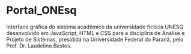# Portal_ONEsq
Interface gráfica do sistema acadêmico da universidade fictícia UNESQ desenvolvido em JavaScript, HTML e CSS para a disciplina de Análise e Projeto de Sistemas, presidida na Universidade Federal do Paraná, pelo Prof. Dr. Laudelino Bastos.
